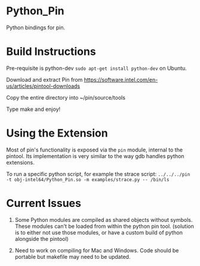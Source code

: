 Python_Pin
==========

Python bindings for pin.


# Build Instructions

Pre-requisite is python-dev `sudo apt-get install python-dev` on Ubuntu.

Download and extract Pin from https://software.intel.com/en-us/articles/pintool-downloads

Copy the entire directory into ~/pin/source/tools

Type make and enjoy!


# Using the Extension
Most of pin's functionality is exposed via the `pin` module, internal to the pintool. Its implementation is very similar to the way gdb handles python extensions.

To run a specific python script, for example the strace script:
`../../../pin -t obj-intel64/Python_Pin.so -m examples/strace.py -- /bin/ls`


# Current Issues

1. Some Python modules are compiled as shared objects without symbols. These modules can't be loaded from within the python pin tool. (solution is to either not use those modules, or have a custom build of python alongside the pintool)

2. Need to work on compiling for Mac and Windows. Code should be portable but makefile may need to be updated.
